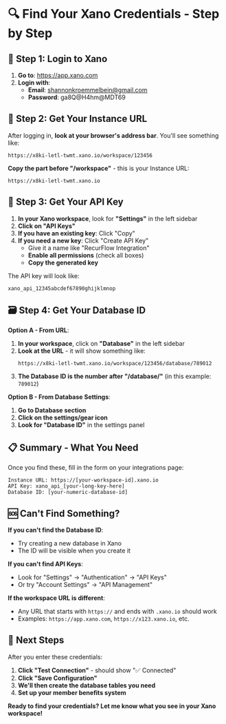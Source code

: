 # 🔍 Find Your Xano Credentials - Step by Step

## 🚪 Step 1: Login to Xano

1. **Go to**: https://app.xano.com
2. **Login with**:
   - **Email**: shannonkroemmelbein@gmail.com
   - **Password**: ga8Q@H4hm@MDT69

## 📍 Step 2: Get Your Instance URL

After logging in, **look at your browser's address bar**. You'll see something like:

```
https://x8ki-letl-twmt.xano.io/workspace/123456
```

**Copy the part before "/workspace"** - this is your Instance URL:

```
https://x8ki-letl-twmt.xano.io
```

## 🔑 Step 3: Get Your API Key

1. **In your Xano workspace**, look for **"Settings"** in the left sidebar
2. **Click on "API Keys"**
3. **If you have an existing key**: Click "Copy"
4. **If you need a new key**: Click "Create API Key"
   - Give it a name like "RecurFlow Integration"
   - **Enable all permissions** (check all boxes)
   - **Copy the generated key**

The API key will look like:

```
xano_api_12345abcdef67890ghijklmnop
```

## 🗃️ Step 4: Get Your Database ID

**Option A - From URL**:

1. **In your workspace**, click on **"Database"** in the left sidebar
2. **Look at the URL** - it will show something like:
   ```
   https://x8ki-letl-twmt.xano.io/workspace/123456/database/789012
   ```
3. **The Database ID is the number after "/database/"** (in this example: `789012`)

**Option B - From Database Settings**:

1. **Go to Database section**
2. **Click on the settings/gear icon**
3. **Look for "Database ID"** in the settings panel

## 📋 Summary - What You Need

Once you find these, fill in the form on your integrations page:

```
Instance URL: https://[your-workspace-id].xano.io
API Key: xano_api_[your-long-key-here]
Database ID: [your-numeric-database-id]
```

## 🆘 Can't Find Something?

**If you can't find the Database ID**:

- Try creating a new database in Xano
- The ID will be visible when you create it

**If you can't find API Keys**:

- Look for "Settings" → "Authentication" → "API Keys"
- Or try "Account Settings" → "API Management"

**If the workspace URL is different**:

- Any URL that starts with `https://` and ends with `.xano.io` should work
- Examples: `https://app.xano.com`, `https://x123.xano.io`, etc.

## 🎯 Next Steps

After you enter these credentials:

1. **Click "Test Connection"** - should show "✅ Connected"
2. **Click "Save Configuration"**
3. **We'll then create the database tables you need**
4. **Set up your member benefits system**

**Ready to find your credentials? Let me know what you see in your Xano workspace!**
